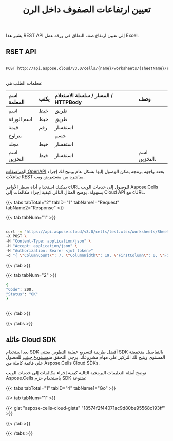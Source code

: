 ﻿---
title: تعيين ارتفاعات الصفوف داخل الرن
second_title: Aspose.Cells Cloud Documen
linktitle: صف هيغ
type: docs
url: /ar/ranges/update/row-height/
aliases: [/change-heights-of-rows-inside-the-range/]
keywords: Set row height for range on an Excel workshee
description: Aspose.Cells Cloud REST API يدعم ضبط ارتفاع الصف للنطاق في ورقة عمل Excel. SDK يدعم أنواع لغات التطوير. وهي تشمل Android و C# و Go و Java و NodeJS و Perl و PHP و Python و Ruby و swift
weight: 76
---
يشير هذا REST API إلى تعيين ارتفاع صف النطاق في ورقة عمل Excel.
 
## RSET API
 
```bash
 
POST http://api.aspose.cloud/v3.0/cells/{name}/worksheets/{sheetName}/ranges/rowHeight
 
```
 معلمات الطلب هي:
 
| اسم المعلمة| يكتب| المسار / سلسلة الاستعلام / HTTPBody|وصف|
|:- |:- |:- |:- |
| اسم| خيط| طريق||
| اسم الورقة| خيط| طريق||
| قيمة| رقم| استفسار||
| يتراوح|| جسم||
| مجلد| خيط| استفسار||
| اسم التخزين| خيط| استفسار| اسم التخزين.|
 
 ال[مواصفات OpenAPI](https://apireference.aspose.cloud/cells/#/Ranges/PostWorksheetCellsRangeRowHeight) يحدد واجهة برمجة يمكن الوصول إليها بشكل عام ويتيح لك إجراء تفاعلات REST مباشرة من مستعرض ويب.
 
يمكنك استخدام أداة سطر الأوامر cURL للوصول إلى خدمات الويب Aspose.Cells بسهولة. يوضح المثال التالي كيفية إجراء مكالمات إلى Cloud API مع cURL.
 
{{< tabs tabTotal="2" tabID="1" tabName1="Request" tabName2="Response" >}}
 
{{< tab tabNum="1" >}}
 
```bash
 
curl -v "https://api.aspose.cloud/v3.0/cells/test.xlsx/worksheets/Sheet1/ranges/rowHeight?value=15" \
-X POST \
-H "Content-Type: application/json" \
-H "Accept: application/json" \
-H "Authorization: Bearer <jwt token>"
-d "{ \"ColumnCount\": 7, \"ColumnWidth\": 19, \"FirstColumn\": 0, \"FirstRow\": 9, \"Name\": \"string\", \"RefersTo\": \"string\", \"RowCount\": 1, \"RowHeight\": 15, \"Worksheet\": \"Sheet1\"}"
```
 
{{< /tab >}}
 
{{< tab tabNum="2" >}}
 
```bash
{
"Code": 200,
"Status": "OK"
}
 
```
 
{{< /tab >}}
 
{{< /tabs >}}
 
## عائلة Cloud SDK
 
 يعد استخدام SDK أفضل طريقة لتسريع عملية التطوير. يعتني SDK بالتفاصيل منخفضة المستوى ويتيح لك التركيز على مهام مشروعك. يرجى التحقق من[مستودع جيثب](https://github.com/aspose-cells-cloud) للحصول على قائمة كاملة من Aspose.Cells Cloud SDKs.
 
توضح أمثلة التعليمات البرمجية التالية كيفية إجراء مكالمات إلى خدمات الويب Aspose.Cells باستخدام حزم SDK متنوعة:


{{< tabs tabTotal="1" tabID="4" tabName1="Go" >}}

{{< tab tabNum="1" >}}

{{< gist "aspose-cells-cloud-gists" "18574f2f44071ac9d80be95568c193ff" >}}

{{< /tab >}}

{{< /tabs >}}
